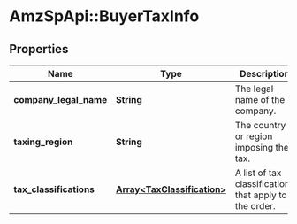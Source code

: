# AmzSpApi::BuyerTaxInfo

## Properties
Name | Type | Description | Notes
------------ | ------------- | ------------- | -------------
**company_legal_name** | **String** | The legal name of the company. | [optional] 
**taxing_region** | **String** | The country or region imposing the tax. | [optional] 
**tax_classifications** | [**Array&lt;TaxClassification&gt;**](TaxClassification.md) | A list of tax classifications that apply to the order. | [optional] 

